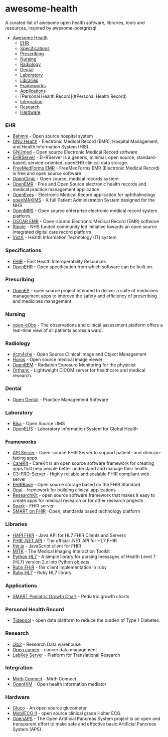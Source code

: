 # awesome-health
A curated list of awesome open health software, libraries, tools and resources, inspired by awesome-postgresql

- [Awesome Health](https://github.com/kakoni/awesome-health#awesome-health)
  - [EHR](#ehr)
  - [Specifications](#specifications)
  - [Prescribing](#prescribing)
  - [Nursing](#nursing)
  - [Radiology](#radiology)
  - [Dental](#dental)
  - [Laboratory](#laboratory)
  - [Libraries](#libraries)
  - [Frameworks](#frameworks)
  - [Applications](#applications)
  - [Personal Health Record](#Personal Health Record)
  - [Integration](#integration)
  - [Research](#research)
  - [Hardware](#hardware)


### EHR
* [Bahmni](http://www.bahmni.org/) - Open source hospital system
* [GNU Health](http://health.gnu.org/) - Electronic Medical Record (EMR), Hospital Management, and Health Information System (HIS).
* [GNUmed](http://wiki.gnumed.de/bin/view/Gnumed) - Open source Electronic Medical Record software
* [EHRServer](https://github.com/ppazos/cabolabs-ehrserver) - EHRServer is a generic, minimal, open source, standard-based, service-oriented, openEHR clinical data storage.
* [FreeMedForms EMR](https://freemedforms.com) - FreeMedForms EMR (Electronic Medical Record) is free and open source software
* [OpenClinic](http://openclinic.sourceforge.net/) - Open source, medical records system
* [OpenEMR](http://www.open-emr.org/) - Free and Open Source electronic health records and medical practice management application
* [OpenEyes](http://www.openeyes.org.uk) - Electronic Medical Record application for ophthalmology 
* [openMAXIMS](https://github.com/IMS-MAXIMS/openMAXIMS) - A full Patient Administration System designed for the NHS
* [OpenMRS](http://openmrs.org/) - Open source enterprise electronic medical record system platform.
* [OSCAR EMR](https://oscar-emr.com/) - Open-source Electronic Medical Record (EMR) software
* [Ripple](http://rippleosi.org/) -  NHS funded community led initiative towards an open source integrated digital care record platform
* [VistA](http://www.ehealth.va.gov/VistA.asp) - Health Information Technology (IT) system

### Specifications
* [FHIR](https://www.hl7.org/fhir/) - Fast Health Interoperability Resources
* [OpenEHR](http://www.openehr.org) - Open specification from which software can be built on.


### Prescribing
* [OpenEP](http://openep.org) - open source project intended to deliver a suite of medicines management apps to improve the safety and efficiency of prescribing and medicines management

### Nursing
 * [open-eObs](http://www.openeobs.org) - The observations and clinical assessment platform offers a real-time view of all patients across a ward.

### Radiology
 * [dcm4che](http://www.dcm4che.org/) - Open Source Clinical Image and Object Management
 * [Horos](http://www.horosproject.org/) - Open source medical image viewer
 * [OpenREM](http://http://openrem.org/) - Radiation Exposure Monitoring for the physicist
 * [Orthanc](http://www.orthanc-server.com) - Lightweight DICOM server for healthcare and medical research.
 
### Dental
  * [Open Dental](http://www.opendental.com) -  Practice Management Software

### Laboratory
   * [Bika](https://www.bikalims.org/) - Open Source LIMS
   * [OpenELIS](https://sites.google.com/site/openelisglobal) - Laboratory Information System for Global Health

### Frameworks
  * [API Server](https://github.com/smart-on-fhir/api-server) - Open-source FHIR Server to support patient- and clinician-facing apps
  * [CareKit](https://github.com/carekit-apple/CareKit/) - CareKit is an open source software framework for creating apps that help people better understand and manage their health
  * [C3-PRO-Server](https://github.com/chb/c3-pro-server) - Highly reliable and scalable FHIR compliant web server
  * [FHIRBase](http://fhirbase.github.io) - Open source storage based on the FHIR Standard
  * [Opal](http://opal.openhealthcare.org.uk/) - framework for building clinical applications
  * [ResearchKit](https://github.com/ResearchKit/ResearchKit) - open source software framework that makes it easy to create apps for medical research or for other research projects
  * [Spark](https://github.com/furore-fhir/spark) - FHIR server
  * [SMART on FHIR](http://smarthealthit.org/smart-on-fhir/) -Open, standards based technology platform
  
### Libraries
  * [HAPI FHIR](https://github.com/jamesagnew/hapi-fhir) - Java API for HL7 FHIR Clients and Servers
  * [FHIR .NET API](https://github.com/ewoutkramer/fhir-net-api) - The official .NET API for HL7 FHIR
  * [fhir.js](https://github.com/FHIR/fhir.js) - JavaScript client for FHIR
  * [MITK](http://mitk.org/wiki/MITK) - The Medical Imaging Interaction Toolkit
  * [Python HL7](https://github.com/johnpaulett/python-hl7) - A simple library for parsing messages of Health Level 7 (HL7) version 2.x into Python objects
  * [Ruby FHIR](https://github.com/fhir-crucible/fhir_client) - fhir client implementation in ruby
  * [Ruby HL7](https://github.com/segfault/ruby-hl7) - Ruby HL7 library

### Applications
  * [SMART Pediatric Growth Chart](https://github.com/smart-on-fhir/growth-chart-app) - Pediatric growth charts

### Personal Health Record
  * [Tidepool](https://github.com/tidepool-org) -  open data platform to reduce the burden of Type 1 Diabetes.

### Research
   * [i2b2](https://www.i2b2.org) - Research Data warehouse
   * [Open cancer](http://opencancer.net/) - cancer data management
   * [LabKey Server](https://www.labkey.org) - Platform for Translational Research

### Integration
   * [Mirth Connect](https://www.mirth.com) - Mirth Connect
   * [OpenHIM](http://openhim.org/) - Open health information mediator  

### Hardware
   * [Gluco](https://github.com/nebulabio/gluco) - An open source glucometer
   * [MobilECG II](https://github.com/xdever/MobilECG-II) - open source clinical grade Holter ECG. 
   * [OpenAPS](https://openaps.org/) - The Open Artificial Pancreas System project is an open and transparent effort to make safe and effective basic Artificial Pancreas System (APS)
